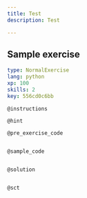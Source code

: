 ```yaml
---
title: Test
description: Test

---
```

## Sample exercise

```yaml
type: NormalExercise
lang: python
xp: 100
skills: 2
key: 556cd0c6bb
```


`@instructions`

`@hint`

`@pre_exercise_code`
```{python}

```

`@sample_code`
```{python}

```

`@solution`
```{python}

```

`@sct`
```{python}

```
